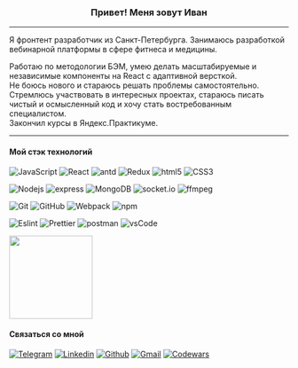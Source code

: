 <h3 align="center">Привет! Меня зовут Иван</h3>
<hr>
<p>Я фронтент разработчик из Санкт-Петербурга. Занимаюсь разработкой вебинарной платформы в сфере фитнеса и медицины.</p>
<p>Работаю по методологии БЭМ, умею делать масштабируемые и независимые компоненты на React с адаптивной версткой.</br>
Не боюсь нового и стараюсь решать проблемы самостоятельно.
Стремлюсь участвовать в интересных проектах, стараюсь писать чистый и осмысленный код и хочу стать востребованным специалистом.</br>
Закончил курсы в Яндекс.Практикуме.</p>
<hr>
<h4>Мой стэк технологий</h4>

![JavaScript](https://img.shields.io/badge/-JavaScript-ffe303?style=flat-square&logo=javascript&logoColor=000)
![React](https://img.shields.io/badge/-React-45b8d8?style=flat-square&logo=React&logoColor=fff)
![antd](https://img.shields.io/badge/-Ant_Design-0170fe?style=flat-square&logo=antdesign&logoColor=fff)
![Redux](https://img.shields.io/badge/-Redux-764ABC?style=flat-square&logo=Redux&logoColor=fff)
![html5](https://img.shields.io/badge/-HTML5-E34F26?style=flat-square&logo=html5&logoColor=fff)
![CSS3](https://img.shields.io/badge/-CSS3-1572B6?style=flat-square&logo=css3&logoColor=fff)

![Nodejs](https://img.shields.io/badge/-Node.js-43853d?style=flat-square&logo=Node.js&logoColor=fff)
![express](https://img.shields.io/badge/-Express.js-181717?style=flat-square&logo=express&logoColor=fff)
![MongoDB](https://img.shields.io/badge/-MongoDB-13aa52?style=flat-square&logo=mongodb&logoColor=fff)
![socket.io](https://img.shields.io/badge/-Socket.IO-e7e7e7?style=flat-square&logo=socket.io&logoColor=000)
![ffmpeg](https://img.shields.io/badge/-FFmpeg-6bb120?style=flat-square&logo=ffmpeg&logoColor=fff)

![Git](https://img.shields.io/badge/-Git-F05032?style=flat-square&logo=Git&logoColor=fff)
![GitHub](https://img.shields.io/badge/-GitHub-181717?style=flat-square&logo=github&logoColor=fff)
![Webpack](https://img.shields.io/badge/-Webpack-8DD6F9?style=flat-square&logo=Webpack&logoColor=fff)
![npm](https://img.shields.io/badge/-NPM-CB3837?style=flat-square&logo=npm&logoColor=fff)

![Eslint](https://img.shields.io/badge/-Eslint-f99c00?style=flat-square&logo=Eslint&logoColor=fff)
![Prettier](https://img.shields.io/badge/-Prettier-F7B93E?style=flat-square&logo=Prettier&logoColor=fff)
![postman](https://img.shields.io/badge/-Postman-ff6c37?style=flat-square&logo=postman&logoColor=fff)
![vsCode](https://img.shields.io/badge/-VS_Code-007acc?style=flat-square&logo=visualstudiocode&logoColor=fff)

<a href="https://github-readme-stats.vercel.app/api?username=Imjogan">
  <img height="150" align="center" src="https://github-readme-stats.vercel.app/api?username=Imjogan&show_icons=true&hide=issues&custom_title=Cтатистика" />
</a>

<h4>Связаться со мной</h4>

[![Telegram](https://img.shields.io/badge/-@Mjogan-e7e7e7?style=for-the-badge&logo=telegram&logoColor=ffffff)](https://t.me/Mjogan)
[![Linkedin](https://img.shields.io/badge/-linkedin-0077b5?style=for-the-badge&logo=linkedin&logoColor=ffffff)](https://linkedin.com/in/mjogan/)
[![Github](https://img.shields.io/badge/-github-24292e?style=for-the-badge&logo=github&logoColor=ffffff)](https://github.com/Imjogan)
[![Gmail](https://img.shields.io/badge/-i.mjogan@gmail.com-c14438?style=for-the-badge&logo=Gmail&logoColor=ffffff)](mailto:i.mjogan@gmail.com)
[![Codewars](https://img.shields.io/badge/-codewars-000?style=for-the-badge&logo=codewars&logoColor=ffffff)](https://codewars.com/users/Mjogan)
